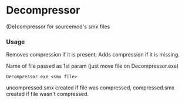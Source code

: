 # Decompressor
(De)compressor for sourcemod's smx files

### Usage
Removes compression if it is present; Adds compression if it is missing.

Name of file passed as 1st param (just move file on Decompressor.exe)
```
Decompressor.exe <smx file>
```
uncompressed.smx created if file was compressed, compressed.smx created if file wasn't compressed.
